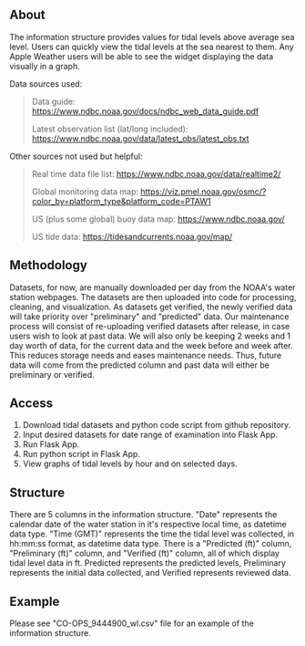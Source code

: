 ## About
The information structure provides values for tidal levels above average sea level. Users can quickly view the tidal levels at the sea nearest to them. Any Apple Weather users will be able to see the widget displaying the data visually in a graph.

Data sources used:
> Data guide: https://www.ndbc.noaa.gov/docs/ndbc_web_data_guide.pdf
>
> Latest observation list (lat/long included): https://www.ndbc.noaa.gov/data/latest_obs/latest_obs.txt


Other sources not used but helpful:
> Real time data file list: https://www.ndbc.noaa.gov/data/realtime2/
> 
> Global monitoring data map: https://viz.pmel.noaa.gov/osmc/?color_by=platform_type&platform_code=PTAW1
>
> US (plus some global) buoy data map: https://www.ndbc.noaa.gov/
> 
> US tide data: https://tidesandcurrents.noaa.gov/map/

## Methodology
Datasets, for now, are manually downloaded per day from the NOAA's water station webpages. The datasets are then uploaded into code for processing, cleaning, and visualization. As datasets get verified, the newly verified data will take priority over "preliminary" and "predicted" data. Our maintenance process will consist of re-uploading verified datasets after release, in case users wish to look at past data. We will also only be keeping 2 weeks and 1 day worth of data, for the current data and the week before and week after. This reduces storage needs and eases maintenance needs. Thus, future data will come from the predicted column and past data will either be preliminary or verified. 

## Access
1. Download tidal datasets and python code script from github repository.
2. Input desired datasets for date range of examination into Flask App.
3. Run Flask App.
4. Run python script in Flask App.
5. View graphs of tidal levels by hour and on selected days.



## Structure
There are 5 columns in the information structure. "Date" represents the calendar date of the water station in it's respective local time, as datetime data type. "Time (GMT)" represents the time the tidal level was collected, in hh:mm:ss format, as datetime data type. There is a "Predicted (ft)" column, "Preliminary (ft)" column, and "Verified (ft)" column, all of which display tidal level data in ft. Predicted represents the predicted levels, Preliminary represents the initial data collected, and Verified represents reviewed data.

## Example
Please see "CO-OPS_9444900_wl.csv" file for an example of the information structure. 
